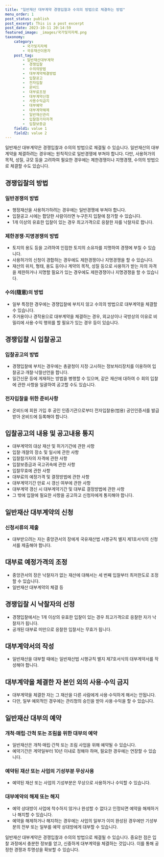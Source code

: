 ```yaml
---
title: "일반재산 대부계약 경쟁입찰과 수의의 방법으로 체결하는 방법"
menu_order: 1
post_status: publish
post_excerpt: This is a post excerpt
post_date: 2023-10-11 20:14:59
featured_image: _images/국가및지자체.png
taxonomy:
    category:
        - 국가및지자체
        - 국유재산이용자
    post_tag:
        - 일반재산대부계약
        -  경쟁입찰
        -  수의의방법
        -  대부계약체결방법
        -  입찰공고
        -  전자입찰
        -  온비드
        -  대부료조정
        -  대부계약신청
        -  사용수익금지
        -  대부예약
        -  대부계약해제
        -  일반재산관리
        -  입찰참가자자격
        -  입찰보증금
    field1: value 1
    field2: value 2
---
```



일반재산 대부계약은 경쟁입찰과 수의의 방법으로 체결될 수 있습니다. 일반재산의 대부계약을 체결하려는 경우에는 원칙적으로 일반경쟁에 부쳐야 합니다. 다만, 사용허가의 목적, 성질, 규모 등을 고려하여 필요한 경우에는 제한경쟁이나 지명경쟁, 수의의 방법으로 체결할 수도 있습니다.

## 경쟁입찰의 방법

### 일반경쟁의 방법
- 행정재산을 사용허가하려는 경우에는 일반경쟁에 부쳐야 합니다.
- 입찰공고 시에는 합당한 사람이라면 누구든지 입찰에 참가할 수 있습니다.
- 1개 이상의 유효한 입찰이 있는 경우 최고가격으로 응찰한 자를 낙찰자로 합니다.

### 제한경쟁·지명경쟁의 방법
- 토지의 용도 등을 고려하여 인접한 토지의 소유자를 지명하여 경쟁에 부칠 수 있습니다.
- 사용허가의 신청이 경합하는 경우에도 제한경쟁이나 지명경쟁을 할 수 있습니다.
- 재산의 위치, 형태, 용도 등이나 계약의 목적, 성질 등으로 사용허가 받는 자의 자격을 제한하거나 지명할 필요가 있는 경우에도 제한경쟁이나 지명경쟁을 할 수 있습니다.

### 수의(隨意)의 방법
- 일부 특정한 경우에는 경쟁입찰에 부치지 않고 수의의 방법으로 대부계약을 체결할 수 있습니다.
- 주거용이나 경작용으로 대부계약을 체결하는 경우, 외교상이나 국방상의 이유로 비밀리에 사용·수익 행위를 할 필요가 있는 경우 등이 있습니다.

## 경쟁입찰 시 입찰공고

### 입찰공고의 방법
- 경쟁입찰에 부치는 경우에는 총괄청이 지정·고시하는 정보처리장치를 이용하여 입찰공고·개찰·낙찰선언을 합니다.
- 일간신문 등에 게재하는 방법을 병행할 수 있으며, 같은 재산에 대하여 수 회의 입찰에 관한 사항을 일괄하여 공고할 수도 있습니다.

### 전자입찰을 위한 준비사항
- 온비드에 회원 가입 후 공인 인증기관으로부터 전자입찰용(범용) 공인인증서를 발급받아 온비드에 등록해야 합니다.

## 입찰공고의 내용 및 공고내용 통지

- 대부계약의 대상 재산 및 허가기간에 관한 사항
- 입찰·개찰의 장소 및 일시에 관한 사항
- 입찰참가자의 자격에 관한 사항
- 입찰보증금과 국고귀속에 관한 사항
- 입찰무효에 관한 사항
- 대부료의 예정가격 및 결정방법에 관한 사항
- 대부계약기간 만료 시 갱신 여부에 관한 사항
- 대부계약 갱신 시 대부계약기간 및 대부료 결정방법에 관한 사항
- 그 밖에 입찰에 필요한 사항을 공고하고 신청자에게 통지해야 합니다.

## 일반재산 대부계약의 신청

### 신청서류의 제출
- 대부받으려는 자는 중앙관서의 장에게 국유재산법 시행규칙 별지 제1호서식의 신청서를 제출해야 합니다.

## 대부료 예정가격의 조정

- 중앙관서의 장은 낙찰자가 없는 재산에 대해서는 세 번째 입찰부터 최저한도로 조정할 수 있습니다.
- 일반재산 대부계약의 체결 등

## 경쟁입찰 시 낙찰자의 선정
- 경쟁입찰에서는 1개 이상의 유효한 입찰이 있는 경우 최고가격으로 응찰한 자가 낙찰자가 됩니다.
- 공개된 대부료 미만으로 응찰한 입찰서는 무효가 됩니다.

## 대부계약서의 작성

- 일반재산을 대부할 때에는 일반재산법 시행규칙 별지 제7호서식의 대부계약서를 작성해야 합니다.

## 대부계약을 체결한 자 본인 외의 사용·수익 금지

- 대부계약을 체결한 자는 그 재산을 다른 사람에게 사용·수익하게 해서는 안됩니다.
- 다만, 일부 예외적인 경우에는 관리청의 승인을 받아 사용·수익을 할 수 있습니다.

## 일반재산 대부의 예약

### 개척·매립·간척 또는 조림을 위한 대부의 예약
- 일반재산은 개척·매립·간척 또는 조림 사업을 위해 예약될 수 있습니다.
- 예약기간은 계약일부터 10년 이내로 정해야 하며, 필요한 경우에는 연장할 수 있습니다.

### 예약된 재산 또는 사업의 기성부분 무상사용
- 예약된 재산 또는 사업의 기성부분은 무상으로 사용하거나 수익할 수 있습니다.

### 대부예약의 해제 또는 해지
- 예약 상대방이 사업에 착수하지 않거나 완성할 수 없다고 인정되면 예약을 해제하거나 해지할 수 있습니다.
- 예약을 해제하거나 해지하는 경우에는 사업의 일부가 이미 완성된 경우에만 기성부분의 전부 또는 일부를 예약 상대방에게 대부할 수 있습니다.

일반재산 대부계약은 경쟁입찰과 수의의 방법으로 체결될 수 있습니다. 중요한 점은 입찰 과정에서 충분한 정보를 얻고, 신중하게 대부계약을 체결하는 것입니다. 이를 통해 공정한 경쟁과 투명성을 확보할 수 있습니다.
